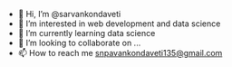 - 👋 Hi, I’m @sarvankondaveti
- 👀 I’m interested in web development and data science
- 🌱 I’m currently learning data science
- 💞️ I’m looking to collaborate on ...
- 📫 How to reach me snpavankondaveti135@gmail.com

<!---
sarvankondaveti/sarvankondaveti is a ✨ special ✨ repository because its `README.md` (this file) appears on your GitHub profile.
You can click the Preview link to take a look at your changes.
--->
